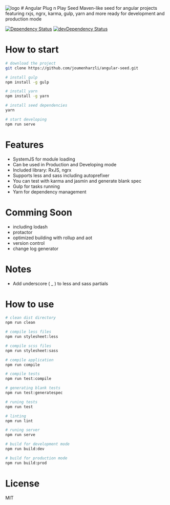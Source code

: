 <img src='http://www.hostingpics.net/thumbs/80/51/80/mini_805180logoplug.png' alt='logo'>
# Angular Plug n Play Seed
Maven-like seed for angular projects featuring rxjs, ngrx, karma, gulp, yarn and more ready for development and production mode

[![Dependency Status](https://david-dm.org/joumenharzli/angular-seed.svg)](https://david-dm.org/joumenharzli/angular-seed)
[![devDependency Status](https://david-dm.org/joumenharzli/angular-seed/dev-status.svg)](https://david-dm.org/joumenharzli/angular-seed#info=devDependencies)

# How to start

```bash
# download the project
git clone https://github.com/joumenharzli/angular-seed.git

# install gulp
npm install -g gulp

# install yarn
npm install -g yarn

# install seed dependencies
yarn

# start developing
npm run serve
```

# Features

- SystemJS for module loading
- Can be used in Production and Developing mode
- Included library: RxJS, ngrx
- Supports less and sass including autoprefixer
- You can test with karma and jasmin and generate blank spec
- Gulp for tasks running
- Yarn for dependency management

# Comming Soon

- including lodash
- protactor
- optimized building with rollup and aot
- version control
- change log generator 

# Notes

- Add underscore ( _ ) to less and sass partials

# How to use

```bash
# clean dist directory
npm run clean

# compile less files
npm run stylesheet:less

# compile scss files
npm run stylesheet:sass

# compile application
npm run compile

# compile tests
npm run test:compile

# generating blank tests
npm run test:generatespec

# runing tests
npm run test

# linting
npm run lint

# runing server
npm run serve

# build for development mode
npm run build:dev

# build for production mode
npm run build:prod
```

# License
MIT
